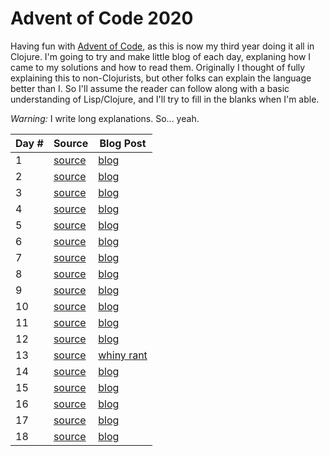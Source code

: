 # Advent of Code 2020

Having fun with [Advent of Code](https://adventofcode.com/), as this is now my third year doing it all in Clojure.
I'm going to try and make little blog of each day, explaning how I came to my solutions and how to read them.
Originally I thought of fully explaining this to non-Clojurists, but other folks can explain the language better
than I.  So I'll assume the reader can follow along with a basic understanding of Lisp/Clojure, and I'll try to
fill in the blanks when I'm able.

_Warning:_ I write long explanations. So... yeah.

| Day # | Source | Blog Post |
| ----- | ------ | --------- |
|  1    | [source](src/advent_2020_clojure/day01.clj) | [blog](docs/day01.md) |
|  2    | [source](src/advent_2020_clojure/day02.clj) | [blog](docs/day02.md) |
|  3    | [source](src/advent_2020_clojure/day03.clj) | [blog](docs/day03.md) |
|  4    | [source](src/advent_2020_clojure/day04.clj) | [blog](docs/day04.md) |
|  5    | [source](src/advent_2020_clojure/day05.clj) | [blog](docs/day05.md) |
|  6    | [source](src/advent_2020_clojure/day06.clj) | [blog](docs/day06.md) |
|  7    | [source](src/advent_2020_clojure/day07.clj) | [blog](docs/day07.md) |
|  8    | [source](src/advent_2020_clojure/day08.clj) | [blog](docs/day08.md) |
|  9    | [source](src/advent_2020_clojure/day09.clj) | [blog](docs/day09.md) |
| 10    | [source](src/advent_2020_clojure/day10.clj) | [blog](docs/day10.md) |
| 11    | [source](src/advent_2020_clojure/day11.clj) | [blog](docs/day11.md) |
| 12    | [source](src/advent_2020_clojure/day12.clj) | [blog](docs/day12.md) |
| 13    | [source](src/advent_2020_clojure/day13.clj) | [whiny rant](docs/day13.md) |
| 14    | [source](src/advent_2020_clojure/day14.clj) | [blog](docs/day14.md) |
| 15    | [source](src/advent_2020_clojure/day15.clj) | [blog](docs/day15.md) |
| 16    | [source](src/advent_2020_clojure/day16.clj) | [blog](docs/day16.md) |
| 17    | [source](src/advent_2020_clojure/day17.clj) | [blog](docs/day17.md) |
| 18    | [source](src/advent_2020_clojure/day18.clj) | [blog](docs/day18.md) |
